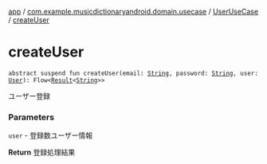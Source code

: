 [app](../../index.md) / [com.example.musicdictionaryandroid.domain.usecase](../index.md) / [UserUseCase](index.md) / [createUser](./create-user.md)

# createUser

`abstract suspend fun createUser(email: `[`String`](https://kotlinlang.org/api/latest/jvm/stdlib/kotlin/-string/index.html)`, password: `[`String`](https://kotlinlang.org/api/latest/jvm/stdlib/kotlin/-string/index.html)`, user: `[`User`](../../com.example.musicdictionaryandroid.domain.model.entity/-user/index.md)`): Flow<`[`Result`](../../com.example.musicdictionaryandroid.domain.model.value/-result/index.md)`<`[`String`](https://kotlinlang.org/api/latest/jvm/stdlib/kotlin/-string/index.html)`>>`

ユーザー登録

### Parameters

`user` - 登録数ユーザー情報

**Return**
登録処理結果

